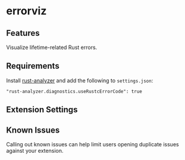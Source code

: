 # errorviz

## Features

Visualize lifetime-related Rust errors.

## Requirements

Install [rust-analyzer][] and add the following to `settings.json`:
```
"rust-analyzer.diagnostics.useRustcErrorCode": true
```


[rust-analyzer]: https://github.com/rust/rust-analyzer

## Extension Settings

## Known Issues

Calling out known issues can help limit users opening duplicate issues against your extension.